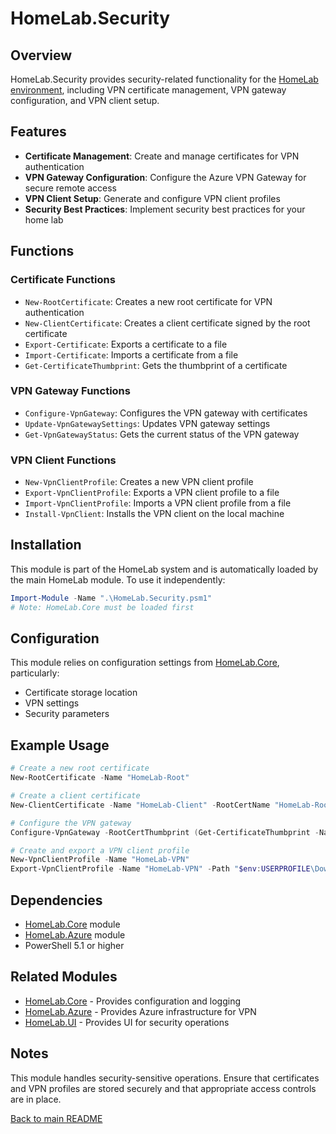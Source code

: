 # HomeLab.Security

## Overview

HomeLab.Security provides security-related functionality for the [HomeLab environment](../../README.md), including VPN certificate management, VPN gateway configuration, and VPN client setup.

## Features

- **Certificate Management**: Create and manage certificates for VPN authentication
- **VPN Gateway Configuration**: Configure the Azure VPN Gateway for secure remote access
- **VPN Client Setup**: Generate and configure VPN client profiles
- **Security Best Practices**: Implement security best practices for your home lab

## Functions

### Certificate Functions

- `New-RootCertificate`: Creates a new root certificate for VPN authentication
- `New-ClientCertificate`: Creates a client certificate signed by the root certificate
- `Export-Certificate`: Exports a certificate to a file
- `Import-Certificate`: Imports a certificate from a file
- `Get-CertificateThumbprint`: Gets the thumbprint of a certificate

### VPN Gateway Functions

- `Configure-VpnGateway`: Configures the VPN gateway with certificates
- `Update-VpnGatewaySettings`: Updates VPN gateway settings
- `Get-VpnGatewayStatus`: Gets the current status of the VPN gateway

### VPN Client Functions

- `New-VpnClientProfile`: Creates a new VPN client profile
- `Export-VpnClientProfile`: Exports a VPN client profile to a file
- `Import-VpnClientProfile`: Imports a VPN client profile from a file
- `Install-VpnClient`: Installs the VPN client on the local machine

## Installation

This module is part of the HomeLab system and is automatically loaded by the main HomeLab module. To use it independently:

```powershell
Import-Module -Name ".\HomeLab.Security.psm1"
# Note: HomeLab.Core must be loaded first
```

## Configuration

This module relies on configuration settings from [HomeLab.Core](../HomeLab.Core/README.md), particularly:

- Certificate storage location
- VPN settings
- Security parameters

## Example Usage

```powershell
# Create a new root certificate
New-RootCertificate -Name "HomeLab-Root"

# Create a client certificate
New-ClientCertificate -Name "HomeLab-Client" -RootCertName "HomeLab-Root"

# Configure the VPN gateway
Configure-VpnGateway -RootCertThumbprint (Get-CertificateThumbprint -Name "HomeLab-Root")

# Create and export a VPN client profile
New-VpnClientProfile -Name "HomeLab-VPN"
Export-VpnClientProfile -Name "HomeLab-VPN" -Path "$env:USERPROFILE\Downloads"
```

## Dependencies

- [HomeLab.Core](../HomeLab.Core/README.md) module
- [HomeLab.Azure](../HomeLab.Azure/README.md) module
- PowerShell 5.1 or higher

## Related Modules

- [HomeLab.Core](../HomeLab.Core/README.md) - Provides configuration and logging
- [HomeLab.Azure](../HomeLab.Azure/README.md) - Provides Azure infrastructure for VPN
- [HomeLab.UI](../HomeLab.UI/README.md) - Provides UI for security operations

## Notes

This module handles security-sensitive operations. Ensure that certificates and VPN profiles are stored securely and that appropriate access controls are in place.

[Back to main README](../../README.md)
